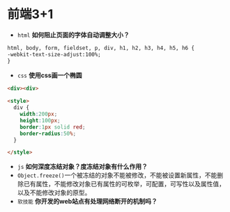 # 前端3+1
- `html` **如何阻止页面的字体自动调整大小？**
```html
html, body, form, fieldset, p, div, h1, h2, h3, h4, h5, h6 {
-webkit-text-size-adjust:100%;
}
```
- `css` **使用css画一个椭圆**
```html
<div><div>
  
<style>
  div {
    width:200px;
    height:100px;
    border:1px solid red;
    border-radius:50%;
  }

</style>
```
- `js` **如何深度冻结对象？度冻结对象有什么作用？**
- `Object.freeze()`一个被冻结的对象不能被修改，不能被设置新属性，不能删除已有属性，不能修改对象已有属性的可枚举，可配置，可写性以及属性值，以及不能修改对象的原型。
- `软技能` **你开发的web站点有处理网络断开的机制吗？**

